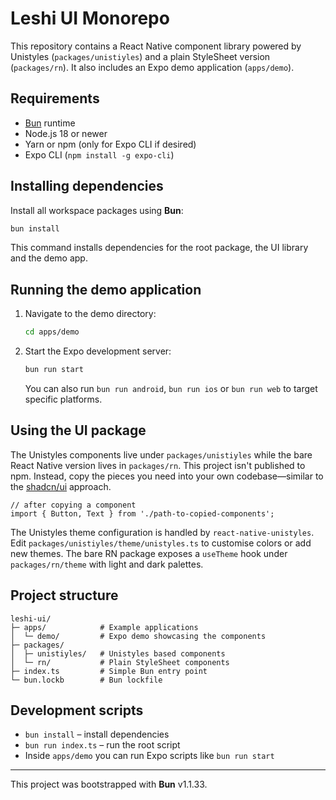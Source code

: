 # Leshi UI Monorepo

This repository contains a React Native component library powered by Unistyles (`packages/unistiyles`) and a plain StyleSheet version (`packages/rn`). It also includes an Expo demo application (`apps/demo`).

## Requirements

- [Bun](https://bun.sh/) runtime
- Node.js 18 or newer
- Yarn or npm (only for Expo CLI if desired)
- Expo CLI (`npm install -g expo-cli`)

## Installing dependencies

Install all workspace packages using **Bun**:

```bash
bun install
```

This command installs dependencies for the root package, the UI library and the demo app.

## Running the demo application

1. Navigate to the demo directory:

   ```bash
   cd apps/demo
   ```

2. Start the Expo development server:

   ```bash
   bun run start
   ```

   You can also run `bun run android`, `bun run ios` or `bun run web` to target specific platforms.

## Using the UI package

The Unistyles components live under `packages/unistiyles` while the bare React Native version lives in `packages/rn`. This project isn't published to npm. Instead, copy the pieces you need into your own codebase—similar to the [shadcn/ui](https://ui.shadcn.com/) approach.

```tsx
// after copying a component
import { Button, Text } from './path-to-copied-components';
```

The Unistyles theme configuration is handled by `react-native-unistyles`. Edit `packages/unistiyles/theme/unistyles.ts` to customise colors or add new themes. The bare RN package exposes a `useTheme` hook under `packages/rn/theme` with light and dark palettes.

## Project structure

```
leshi-ui/
├─ apps/            # Example applications
│  └─ demo/         # Expo demo showcasing the components
├─ packages/
│  ├─ unistiyles/   # Unistyles based components
│  └─ rn/           # Plain StyleSheet components
├─ index.ts         # Simple Bun entry point
└─ bun.lockb        # Bun lockfile
```

## Development scripts

- `bun install` – install dependencies
- `bun run index.ts` – run the root script
- Inside `apps/demo` you can run Expo scripts like `bun run start`

---

This project was bootstrapped with **Bun** v1.1.33.
